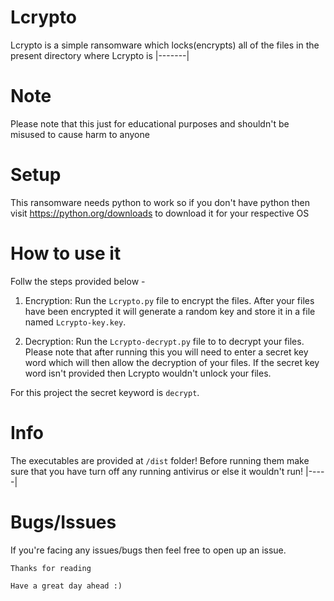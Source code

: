 # Lcrypto
Lcrypto is a simple ransomware which locks(encrypts) all of the files in the present directory where Lcrypto is
|-------|

# Note

Please note that this just for educational purposes and shouldn't be misused to cause harm to anyone

# Setup

This ransomware needs python to work so if you don't have python then visit <a href="https://python.org/downloads">https://python.org/downloads</a> to download it for your respective OS

# How to use it
Follw the steps provided below - 

1. Encryption: Run the `Lcrypto.py` file to encrypt the files. After your files have been encrypted it will generate a random key and store it in a file named `Lcrypto-key.key`.

2. Decryption: Run the `Lcrypto-decrypt.py` file to to decrypt your files. Please note that after running this you will need to enter a secret key word which will then allow the decryption of your files. If the secret key word isn't provided then Lcrypto wouldn't unlock your files.


For this project the secret keyword is `decrypt`.

# Info
The executables are provided at `/dist` folder! Before running them make sure that you have turn off any running antivirus or else it wouldn't run!
|-----|

# Bugs/Issues

If you're facing any issues/bugs then feel free to open up an issue.

`Thanks for reading`

`Have a great day ahead :)`
